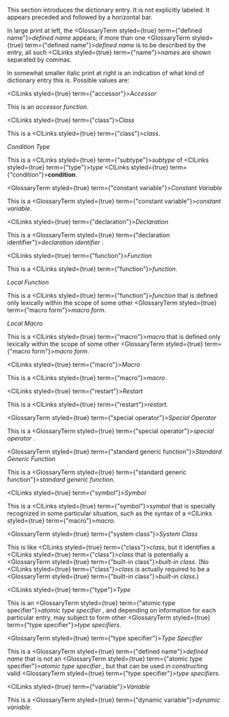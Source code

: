  



This section introduces the dictionary entry. It is not explicitly labeled. It appears preceded and followed by a horizontal bar. 



In large print at left, the <GlossaryTerm styled={true} term={"defined name"}><i>defined name</i></GlossaryTerm> appears; if more than one <GlossaryTerm styled={true} term={"defined name"}><i>defined name</i></GlossaryTerm> is to be described by the entry, all such <ClLinks styled={true} term={"name"}><i>names</i></ClLinks> are shown separated by commas. 



In somewhat smaller italic print at right is an indication of what kind of dictionary entry this is. Possible values are: 



<ClLinks styled={true} term={"accessor"}><i>Accessor</i></ClLinks> 



This is an *accessor function*. 



<ClLinks styled={true} term={"class"}><i>Class</i></ClLinks> 



This is a <ClLinks styled={true} term={"class"}><i>class</i></ClLinks>. 











*Condition Type* 



This is a <ClLinks styled={true} term={"subtype"}><i>subtype</i></ClLinks> of <ClLinks styled={true} term={"type"}><i>type</i></ClLinks> <ClLinks styled={true} term={"condition"}><b>condition</b></ClLinks>. 



<GlossaryTerm styled={true} term={"constant variable"}><i>Constant Variable</i></GlossaryTerm> 



This is a <GlossaryTerm styled={true} term={"constant variable"}><i>constant variable</i></GlossaryTerm>. 



<ClLinks styled={true} term={"declaration"}><i>Declaration</i></ClLinks> 



This is a <GlossaryTerm styled={true} term={"declaration identifier"}><i>declaration identifier</i></GlossaryTerm> . 



<ClLinks styled={true} term={"function"}><i>Function</i></ClLinks> 



This is a <ClLinks styled={true} term={"function"}><i>function</i></ClLinks>. 



*Local Function* 



This is a <ClLinks styled={true} term={"function"}><i>function</i></ClLinks> that is defined only lexically within the scope of some other <GlossaryTerm styled={true} term={"macro form"}><i>macro form</i></GlossaryTerm>. 



*Local Macro* 



This is a <ClLinks styled={true} term={"macro"}><i>macro</i></ClLinks> that is defined only lexically within the scope of some other <GlossaryTerm styled={true} term={"macro form"}><i>macro form</i></GlossaryTerm>. 



<ClLinks styled={true} term={"macro"}><i>Macro</i></ClLinks> 



This is a <ClLinks styled={true} term={"macro"}><i>macro</i></ClLinks>. 



<ClLinks styled={true} term={"restart"}><i>Restart</i></ClLinks> 



This is a <ClLinks styled={true} term={"restart"}><i>restart</i></ClLinks>. 



<GlossaryTerm styled={true} term={"special operator"}><i>Special Operator</i></GlossaryTerm> 



This is a <GlossaryTerm styled={true} term={"special operator"}><i>special operator</i></GlossaryTerm> . 



<GlossaryTerm styled={true} term={"standard generic function"}><i>Standard Generic Function</i></GlossaryTerm> 



This is a <GlossaryTerm styled={true} term={"standard generic function"}><i>standard generic function</i></GlossaryTerm>. 



<ClLinks styled={true} term={"symbol"}><i>Symbol</i></ClLinks> 



This is a <ClLinks styled={true} term={"symbol"}><i>symbol</i></ClLinks> that is specially recognized in some particular situation, such as the syntax of a <ClLinks styled={true} term={"macro"}><i>macro</i></ClLinks>. 



<GlossaryTerm styled={true} term={"system class"}><i>System Class</i></GlossaryTerm> 



This is like <ClLinks styled={true} term={"class"}><i>class</i></ClLinks>, but it identifies a <ClLinks styled={true} term={"class"}><i>class</i></ClLinks> that is potentially a <GlossaryTerm styled={true} term={"built-in class"}><i>built-in class</i></GlossaryTerm>. (No <ClLinks styled={true} term={"class"}><i>class</i></ClLinks> is actually required to be a <GlossaryTerm styled={true} term={"built-in class"}><i>built-in class</i></GlossaryTerm>.)  







<ClLinks styled={true} term={"type"}><i>Type</i></ClLinks> 



This is an <GlossaryTerm styled={true} term={"atomic type specifier"}><i>atomic type specifier</i></GlossaryTerm> , and depending on information for each particular entry, may subject to form other <GlossaryTerm styled={true} term={"type specifier"}><i>type specifiers</i></GlossaryTerm>. 



<GlossaryTerm styled={true} term={"type specifier"}><i>Type Specifier</i></GlossaryTerm> 



This is a <GlossaryTerm styled={true} term={"defined name"}><i>defined name</i></GlossaryTerm> that is not an <GlossaryTerm styled={true} term={"atomic type specifier"}><i>atomic type specifier</i></GlossaryTerm> , but that can be used in constructing valid <GlossaryTerm styled={true} term={"type specifier"}><i>type specifiers</i></GlossaryTerm>. 



<ClLinks styled={true} term={"variable"}><i>Variable</i></ClLinks> 



This is a <GlossaryTerm styled={true} term={"dynamic variable"}><i>dynamic variable</i></GlossaryTerm>. 




